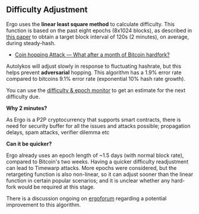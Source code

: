 ## Difficulty Adjustment

Ergo uses the **linear least square method** to calculate difficulty. This function is based on the past eight epochs (8x1024 blocks), as described in [this paper](https://eprint.iacr.org/2017/731.pdf) to obtain a target block interval of 120s (2 minutes), on average, during steady-hash. 

- [Coin hopping Attack — What after a month of Bitcoin hardfork?](https://medium.com/nikoin/coin-hopping-attack-what-after-a-month-of-bitcoin-hardfork-f5a92151fb7b)

Autolykos will adjust slowly in response to fluctuating hashrate, but this helps prevent **adversarial** hopping. This algorithm has a 1.9% error rate compared to bitcoins 9.1% error rate (exponential 10% hash rate growth). 

You can use the [difficulty & epoch monitor](https://cds.oette.info/ergo_diff.htm) to get an estimate for the next difficulty due. 

**Why 2 minutes?**

As Ergo is a P2P cryptocurrency that supports smart contracts, there is need for security buffer for all the issues and attacks possible; propagation delays, spam attacks, verifier dilemma etc

**Can it be quicker?**

Ergo already uses an epoch length of ~1.5 days (with normal block rate), compared to Bitcoin's two weeks. Having a quicker difficulty readjustment can lead to Timewarp attacks. More epochs were considered, but the retargeting function is also non-linear, so it can adjust sooner than the linear function in certain popular scenarios; and it is unclear whether any hard-fork would be required at this stage. 

There is a discussion ongoing on [ergoforum](https://www.ergoforum.org/t/diff-adjustment-potential-design-tradeoffs/3875/30) regarding a potential improvement to this algorithm. 

